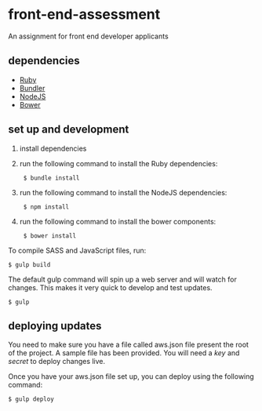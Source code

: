 # front-end-assessment
An assignment for front end developer applicants

## dependencies

* [Ruby](https://www.ruby-lang.org/en/)
* [Bundler](http://bundler.io/)
* [NodeJS](https://nodejs.org/)
* [Bower](http://bower.io/)

## set up and development

1. install dependencies
2. run the following command to install the Ruby dependencies:

        $ bundle install

3. run the following command to install the NodeJS dependencies:

        $ npm install

4. run the following command to install the bower components:

        $ bower install

To compile SASS and JavaScript files, run:

    $ gulp build

The default gulp command will spin up a web server and will watch for changes. This makes it very quick to develop and test updates.

    $ gulp

## deploying updates

You need to make sure you have a file called aws.json file present the root of the project. A sample file has been provided. You will need a *key* and *secret* to deploy changes live.

Once you have your aws.json file set up, you can deploy using the following command:

    $ gulp deploy